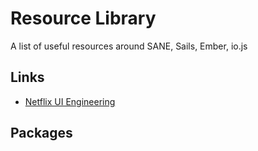 # Resource Library
A list of useful resources around SANE, Sails, Ember, io.js

## Links

- [Netflix UI Engineering](https://www.youtube.com/channel/UCGGRRqAjPm6sL3-WGBDnKJA)

## Packages
